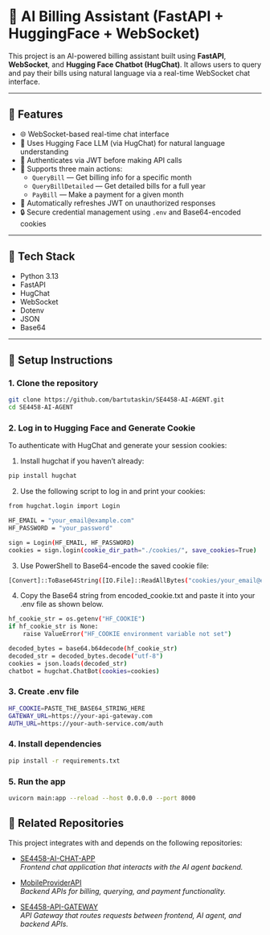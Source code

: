 # 💬 AI Billing Assistant (FastAPI + HuggingFace + WebSocket)

This project is an AI-powered billing assistant built using **FastAPI**, **WebSocket**, and **Hugging Face Chatbot (HugChat)**. It allows users to query and pay their bills using natural language via a real-time WebSocket chat interface.

---

## 🚀 Features

- 🌐 WebSocket-based real-time chat interface
- 🧠 Uses Hugging Face LLM (via HugChat) for natural language understanding
- 🔐 Authenticates via JWT before making API calls
- 📄 Supports three main actions:
  - `QueryBill` — Get billing info for a specific month
  - `QueryBillDetailed` — Get detailed bills for a full year
  - `PayBill` — Make a payment for a given month
- 🔁 Automatically refreshes JWT on unauthorized responses
- 🔒 Secure credential management using `.env` and Base64-encoded cookies

---

## 🧩 Tech Stack

- Python 3.13
- FastAPI
- HugChat
- WebSocket
- Dotenv
- JSON
- Base64

---

## 🔧 Setup Instructions

### 1. Clone the repository

```bash
git clone https://github.com/bartutaskin/SE4458-AI-AGENT.git
cd SE4458-AI-AGENT
```

### 2. Log in to Hugging Face and Generate Cookie

To authenticate with HugChat and generate your session cookies:

1. Install hugchat if you haven’t already:
```bash
pip install hugchat
```
2. Use the following script to log in and print your cookies:
```bash
from hugchat.login import Login

HF_EMAIL = "your_email@example.com"
HF_PASSWORD = "your_password"

sign = Login(HF_EMAIL, HF_PASSWORD)
cookies = sign.login(cookie_dir_path="./cookies/", save_cookies=True)
```
3. Use PowerShell to Base64-encode the saved cookie file:
```bash
[Convert]::ToBase64String([IO.File]::ReadAllBytes("cookies/your_email@example.com.json")) > encoded_cookie.txt
```
4. Copy the Base64 string from encoded_cookie.txt and paste it into your .env file as shown below.
```bash
hf_cookie_str = os.getenv("HF_COOKIE")
if hf_cookie_str is None:
    raise ValueError("HF_COOKIE environment variable not set")

decoded_bytes = base64.b64decode(hf_cookie_str)
decoded_str = decoded_bytes.decode("utf-8")
cookies = json.loads(decoded_str)
chatbot = hugchat.ChatBot(cookies=cookies) 
```

### 3. Create .env file

```bash
HF_COOKIE=PASTE_THE_BASE64_STRING_HERE
GATEWAY_URL=https://your-api-gateway.com
AUTH_URL=https://your-auth-service.com/auth
```

### 4. Install dependencies

```bash
pip install -r requirements.txt
```

### 5. Run the app

```bash
uvicorn main:app --reload --host 0.0.0.0 --port 8000
```

## 🔗 Related Repositories

This project integrates with and depends on the following repositories:

- [SE4458-AI-CHAT-APP](https://github.com/bartutaskin/SE4458-AI-CHAT-APP)  
  *Frontend chat application that interacts with the AI agent backend.*

- [MobileProviderAPI](https://github.com/bartutaskin/MobileProviderAPI)  
  *Backend APIs for billing, querying, and payment functionality.*

- [SE4458-API-GATEWAY](https://github.com/bartutaskin/SE4458-API-GATEWAY)  
  *API Gateway that routes requests between frontend, AI agent, and backend APIs.*
